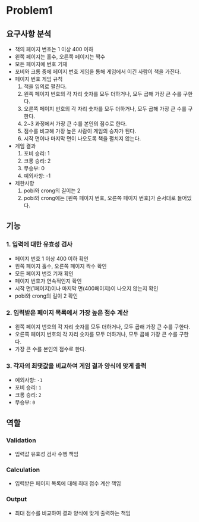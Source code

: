 # Problem1

## 요구사항 분석

- 책의 페이지 번호는 1 이상 400 이하
- 왼쪽 페이지는 홀수, 오른쪽 페이지는 짝수
- 모든 페이지에 번호 기재
- 포비와 크롱 중에 페이지 번호 게임을 통해 게임에서 이긴 사람이 책을 가진다.
- 페이지 번호 게임 규칙
  1. 책을 임의로 펼친다.
  2. 왼쪽 페이지 번호의 각 자리 숫자를 모두 더하거나, 모두 곱해 가장 큰 수를 구한다.
  3. 오른쪽 페이지 번호의 각 자리 숫자를 모두 더하거나, 모두 곱해 가장 큰 수를 구한다.
  4. 2~3 과정에서 가장 큰 수를 본인의 점수로 한다.
  5. 점수를 비교해 가장 높은 사람이 게임의 승자가 된다.
  6. 시작 면이나 마지막 면이 나오도록 책을 펼치지 않는다.
- 게임 결과
    1. 포비 승리: 1
    2. 크롱 승리: 2
    3. 무승부: 0
    4. 예외사항: -1
- 제한사항
    1. pobi와 crong의 길이는 2
    2. pobi와 crong에는 [왼쪽 페이지 번호, 오른쪽 페이지 번호]가 순서대로 들어있다.

## 기능
### 1. 입력에 대한 유효성 검사

- 페이지 번호 1 이상 400 이하 확인
- 왼쪽 페이지 홀수, 오른쪽 페이지 짝수 확인
- 모든 페이지 번호 기재 확인
- 페이지 번호가 연속적인지 확인
- 시작 면(1페이지)이나 마지막 면(400페이지)이 나오지 않는지 확인
- pobi와 crong의 길이 2 확인

### 2. 입력받은 페이지 목록에서 가장 높은 점수 계산

- 왼쪽 페이지 번호의 각 자리 숫자를 모두 더하거나, 모두 곱해 가장 큰 수를 구한다.
- 오른쪽 페이지 번호의 각 자리 숫자를 모두 더하거나, 모두 곱해 가장 큰 수를 구한다.
- 가장 큰 수를 본인의 점수로 한다.

### 3. 각자의 최댓값을 비교하여 게임 결과 양식에 맞게 출력

- 예외사항: `-1`
- 포비 승리: `1`
- 크롱 승리: `2`
- 무승부: `0`

## 역할
### Validation

- 입력값 유효성 검사 수행 책임
### Calculation

- 입력받은 페이지 목록에 대해 최대 점수 계산 책임
### Output

- 최대 점수를 비교하여 결과 양식에 맞게 출력하는 책임
